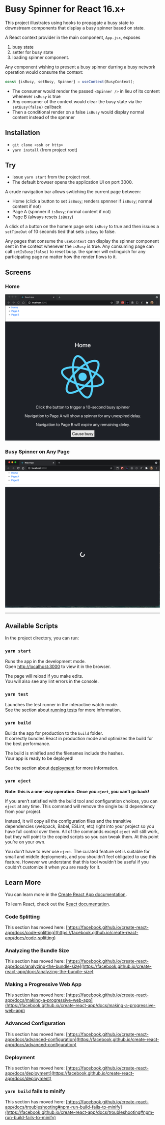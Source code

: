 # Busy Spinner for React 16.x+

This project illustrates using hooks to propagate a busy state
to downstream components that display a busy spinner based on state.

A React context provider in the main component, `App.jsx`, exposes 
1. busy state
1. setter for busy state
1. loading spinner component.

Any component wishing to present a busy spinner durring a busy network
operation would consume the context:

```javascript
const {isBusy, setBusy, Spinner} = useContext(BusyContext);
```

+ The consumer would render the passed `<Spinner />` in lieu of its
content whenever `isBusy` is true 
+ Any comsumer of the context would clear the busy state via the `setBusy(false)` callback
+ Then a conditional render on a false `isBusy` would display normal 
content instead of the spnnner


## Installation

+ `git clone <ssh or http>`
+ `yarn install`  (from project root)

## Try

+ Issue `yarn start` from the project root.
+ The default browser opens the application UI on port 3000.

A crude navigation 
bar allows swtiching the current page between:

+ Home (click a button to set `isBusy`; renders spnnner if `isBusy`; normal content if not)
+ Page A (spnnner if `isBusy`; normal content if not)
+ Page B  (always resets `isBusy`)

A click of a button on the homem page sets `isBusy` to true and then
issues a `setTimeOut` of 10 seconds tied that sets `isBusy` to false.

Any pages that consume the `useContext` can display the spinner component sent in the context
whenever the `isBusy` is true. Any consuming page can call `setIsBusy(false)` to reset busy. the 
spnner will extinguish for any participating page no matter how the render flows to it.

## Screens

### Home

![Home Page](doc/home.png)

### Busy Spinner on Any Page

![busy spinner](doc/busy.png)

---------------------

## Available Scripts

In the project directory, you can run:

### `yarn start`

Runs the app in the development mode.\
Open [http://localhost:3000](http://localhost:3000) to view it in the browser.

The page will reload if you make edits.\
You will also see any lint errors in the console.

### `yarn test`

Launches the test runner in the interactive watch mode.\
See the section about [running tests](https://facebook.github.io/create-react-app/docs/running-tests) for more information.

### `yarn build`

Builds the app for production to the `build` folder.\
It correctly bundles React in production mode and optimizes the build for the best performance.

The build is minified and the filenames include the hashes.\
Your app is ready to be deployed!

See the section about [deployment](https://facebook.github.io/create-react-app/docs/deployment) for more information.

### `yarn eject`

**Note: this is a one-way operation. Once you `eject`, you can’t go back!**

If you aren’t satisfied with the build tool and configuration choices, you can `eject` at any time. This command will remove the single build dependency from your project.

Instead, it will copy all the configuration files and the transitive dependencies (webpack, Babel, ESLint, etc) right into your project so you have full control over them. All of the commands except `eject` will still work, but they will point to the copied scripts so you can tweak them. At this point you’re on your own.

You don’t have to ever use `eject`. The curated feature set is suitable for small and middle deployments, and you shouldn’t feel obligated to use this feature. However we understand that this tool wouldn’t be useful if you couldn’t customize it when you are ready for it.

## Learn More

You can learn more in the [Create React App documentation](https://facebook.github.io/create-react-app/docs/getting-started).

To learn React, check out the [React documentation](https://reactjs.org/).

### Code Splitting

This section has moved here: [https://facebook.github.io/create-react-app/docs/code-splitting](https://facebook.github.io/create-react-app/docs/code-splitting)

### Analyzing the Bundle Size

This section has moved here: [https://facebook.github.io/create-react-app/docs/analyzing-the-bundle-size](https://facebook.github.io/create-react-app/docs/analyzing-the-bundle-size)

### Making a Progressive Web App

This section has moved here: [https://facebook.github.io/create-react-app/docs/making-a-progressive-web-app](https://facebook.github.io/create-react-app/docs/making-a-progressive-web-app)

### Advanced Configuration

This section has moved here: [https://facebook.github.io/create-react-app/docs/advanced-configuration](https://facebook.github.io/create-react-app/docs/advanced-configuration)

### Deployment

This section has moved here: [https://facebook.github.io/create-react-app/docs/deployment](https://facebook.github.io/create-react-app/docs/deployment)

### `yarn build` fails to minify

This section has moved here: [https://facebook.github.io/create-react-app/docs/troubleshooting#npm-run-build-fails-to-minify](https://facebook.github.io/create-react-app/docs/troubleshooting#npm-run-build-fails-to-minify)
